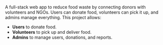 A full-stack web app to reduce food waste by connecting donors with volunteers and NGOs. Users can donate food, volunteers can pick it up, and admins manage everything.
This project allows:
- **Users** to donate food.
- **Volunteers** to pick up and deliver food.
- **Admins** to manage users, donations, and reports.
